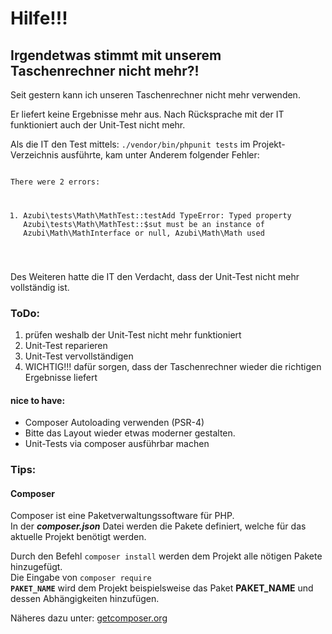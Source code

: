 # Hilfe!!!
## Irgendetwas stimmt mit unserem Taschenrechner nicht mehr?!
Seit gestern kann ich unseren Taschenrechner nicht mehr verwenden.

Er liefert keine Ergebnisse mehr aus.
Nach Rücksprache mit der IT funktioniert auch der Unit-Test nicht mehr.

Als die IT den Test mittels: <code>./vendor/bin/phpunit tests</code> im Projekt-Verzeichnis ausführte, kam unter Anderem folgender Fehler:

<code>
There were 2 errors:

1) Azubi\tests\Math\MathTest::testAdd
   TypeError: Typed property Azubi\tests\Math\MathTest::$sut must be an instance of Azubi\Math\MathInterface or null, Azubi\Math\Math used
</code>

Des Weiteren hatte die IT den Verdacht, dass der Unit-Test nicht mehr vollständig ist.

### ToDo:
1. prüfen weshalb der Unit-Test nicht mehr funktioniert
2. Unit-Test reparieren
3. Unit-Test vervollständigen
4. WICHTIG!!! dafür sorgen, dass der Taschenrechner wieder die richtigen Ergebnisse liefert

#### nice to have:
 * Composer Autoloading verwenden (PSR-4)
 * Bitte das Layout wieder etwas moderner gestalten.
 * Unit-Tests via composer ausführbar machen

### Tips:
#### Composer
Composer ist eine Paketverwaltungssoftware für PHP.  
In der ***composer.json*** Datei werden die Pakete definiert, welche für das aktuelle Projekt benötigt werden.  

Durch den Befehl <code>composer install</code> werden dem Projekt alle nötigen Pakete hinzugefügt.  
Die Eingabe von <code>composer require **PAKET_NAME**</code> wird dem Projekt beispielsweise das Paket **PAKET_NAME** und dessen Abhängigkeiten hinzufügen.

Näheres dazu unter: [getcomposer.org](https://getcomposer.org/)